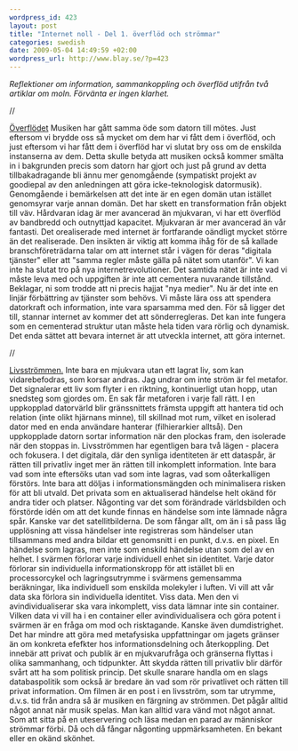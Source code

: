 ```yaml
--- 
wordpress_id: 423 
layout: post
title: "Internet noll - Del 1. överflöd och strömmar" 
categories: swedish 
date: 2009-05-04 14:49:59 +02:00 
wordpress_url: http://www.blay.se/?p=423 
---
```


*Reflektioner om information, sammankoppling och överflöd utifrån två artiklar om moln. Förvänta er ingen klarhet.* 

//

[Överflödet](http://www.edge.org/3rd_culture/gelernter09/gelernter09_index.html) Musiken har gått samma öde som datorn till mötes. Just eftersom vi brydde oss så mycket om dem har vi fått dem i överflöd, och just eftersom vi har fått dem i överflöd har vi slutat bry oss om de enskilda instanserna av dem. Detta skulle betyda att musiken också kommer smälta in i bakgrunden precis som datorn har gjort och just på grund av detta tillbakadragande bli ännu mer genomgående (sympatiskt projekt av goodiepal av den anledningen att göra icke-teknologisk datormusik). Genomgående i bemärkelsen att det inte är en egen domän utan istället genomsyrar varje annan domän. Det har skett en transformation från objekt till väv. Hårdvaran idag är mer avancerad än mjukvaran, vi har ett överflöd av bandbredd och outnyttjad kapacitet. Mjukvaran är mer avancerad än vår fantasti. Det orealiserade med internet är fortfarande oändligt mycket större än det realiserade. Den insikten är viktig att komma ihåg för de så kallade branschföreträdarna talar om att internet står i vägen för deras "digitala tjänster" eller att "samma regler måste gälla på nätet som utanför". Vi kan inte ha slutat tro på nya internetrevolutioner. Det samtida nätet är inte vad vi måste leva med och uppgiften är inte att cementera nuvarande tillstånd. Beklagar, ni som trodde att ni precis hajjat "nya medier". Nu är det inte en linjär förbättring av tjänster som behövs. Vi måste lära oss att spendera datorkraft och information, inte vara sparsamma med den. För så ligger det till, stannar internet av kommer det att sönderregleras. Det kan inte fungera som en cementerad struktur utan måste hela tiden vara rörlig och dynamisk. Det enda sättet att bevara internet är att utveckla internet, att göra internet. 

//

[Livsströmmen.](http://www.edge.org/3rd_culture/gelernter/gelernter_index.html) Inte bara en mjukvara utan ett lagrat liv, som kan vidarebefodras, som korsar andras. Jag undrar om inte ström är fel metafor. Det signalerar ett liv som flyter i en riktning, kontinuerligt utan hopp, utan snedsteg som gjordes om. En sak får metaforen i varje fall rätt. I en uppkopplad datorvärld blir gränssnittets främsta uppgift att hantera tid och relation (inte olikt hjärnans minne), till skillnad mot rum, vilket en isolerad dator med en enda användare hanterar (filhierarkier alltså). Den uppkopplade datorn sortar information när den plockas fram, den isolerade när den stoppas in. Livsströmmen har egentligen bara två lägen - placera och fokusera. I det digitala, där den synliga identiteten är ett dataspår, är rätten till privatliv inget mer än rätten till inkomplett information. Inte bara vad som inte eftersöks utan vad som inte lagras, vad som oåterkalligen förstörs. Inte bara att döljas i informationsmängden och minimalisera risken för att bli utvald. Det privata som en aktualiserad händelse helt okänd för andra tider och platser. Någonting var det som förändrade världsbilden och förstörde idén om att det kunde finnas en händelse som inte lämnade några spår. Kanske var det satellitbilderna. De som fångar allt, om än i så pass låg upplösning att vissa händelser inte registreras som händelser utan tillsammans med andra bildar ett genomsnitt i en punkt, d.v.s. en pixel. En händelse som lagras, men inte som enskild händelse utan som del av en helhet. I svärmen förlorar varje individuell enhet sin identitet. Varje dator förlorar sin individuella informationskropp för att istället bli en processorcykel och lagringsutrymme i svärmens gemensamma beräkningar, lika individuell som enskilda molekyler i luften. Vi vill att vår data ska förlora sin individuella identitet. Viss data. Men den vi avindividualiserar ska vara inkomplett, viss data lämnar inte sin container. Vilken data vi vill ha i en container eller avindividualisera och göra potent i svärmen är en fråga om mod och risktagande. Kanske även dumdistrighet. Det har mindre att göra med metafysiska uppfattningar om jagets gränser än om konkreta efefkter hos informationsdelning och återkoppling. Det innebär att privat och publik är en mjukvarufråga och gränserna flyttas i olika sammanhang, och tidpunkter. Att skydda rätten till privatliv blir därför svårt att ha som politisk princip. Det skulle snarare handla om en slags databaspolitik som också är bredare än vad som rör privatlivet och rätten till privat information. Om filmen är en post i en livsström, som tar utrymme, d.v.s. tid från andra så är musiken en färgning av strömmen. Det pågår alltid något annat när musik spelas. Man kan alltid vara vänd mot något annat. Som att sitta på en uteservering och läsa medan en parad av människor strömmar förbi. Då och då fångar någonting uppmärksamheten. En bekant eller en okänd skönhet. 